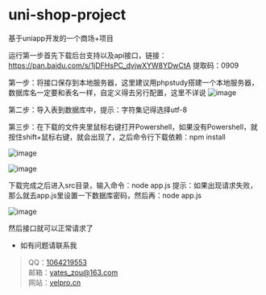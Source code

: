 # uni-shop-project
基于uniapp开发的一个商场+项目

运行第一步首先下载后台支持以及api接口，链接：https://pan.baidu.com/s/1jDFHsPC_dvjwXYW8YDwCtA 提取码：0909 

第一步：将接口保存到本地服务器，这里建议用phpstudy搭建一个本地服务器，数据库名一定要和表名一样，自定义得去另行配置，这里不详说
![image](https://s1.ax1x.com/2020/09/16/wcxMpn.png)

第二步：导入表到数据库中，提示：字符集记得选择utf-8

第三步：在下载的文件夹里鼠标右键打开Powershell，如果没有Powershell，就按住shift+鼠标右键，就会出现了，之后命令行下载依赖：npm install

![image](https://s1.ax1x.com/2020/09/16/wgS0eK.png)

![image](https://s1.ax1x.com/2020/09/16/wgSasx.png)

下载完成之后进入src目录，输入命令：node app.js 提示：如果出现请求失败，那么就去app.js里设置一下数据库密码，然后再：node app.js

![image](https://s1.ax1x.com/2020/09/16/wgSdL6.png)

然后接口就可以正常请求了 

+ 如有问题请联系我
> QQ：[1064219553](http://wpa.qq.com/msgrd?v=3&uin=1064219553&site=qq&menu=yes)  
> 邮箱：[yates_zou@163.com](mailto:yates_zou@163.com)  
> 网站：[velpro.cn](https://www.velpro.cn/)
